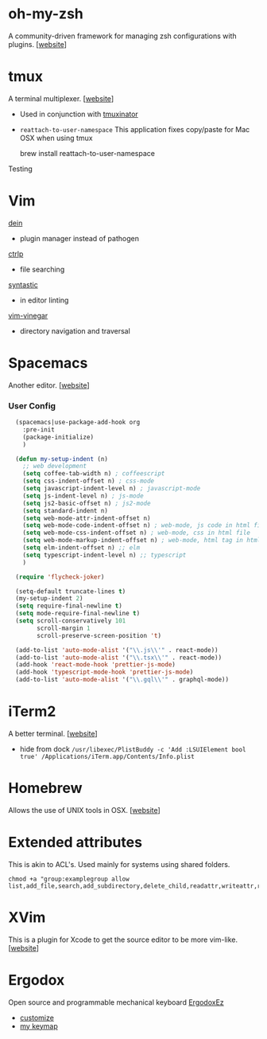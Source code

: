 # oh-my-zsh

A community-driven framework for managing zsh configurations with plugins. [[website](https://github.com/robbyrussell/oh-my-zsh/)]

# tmux

A terminal multiplexer. [[website](http://tmux.sourceforge.net/)]

- Used in conjunction with [tmuxinator](https://github.com/tmuxinator/tmuxinator)
- `reattach-to-user-namespace` This application fixes copy/paste for Mac OSX when using tmux

  brew install reattach-to-user-namespace

Testing

# Vim

[dein](https://github.com/Shougo/dein.vim)

- plugin manager instead of pathogen

[ctrlp](https://github.com/ctrlpvim/ctrlp.vim)

- file searching

[syntastic](https://github.com/scrooloose/syntastic)

- in editor linting

[vim-vinegar](https://github.com/tpope/vim-vinegar)

- directory navigation and traversal

# Spacemacs

Another editor. [[website](http://spacemacs.org/)]

### User Config

```lisp
  (spacemacs|use-package-add-hook org
    :pre-init
    (package-initialize)
    )

  (defun my-setup-indent (n)
    ;; web development
    (setq coffee-tab-width n) ; coffeescript
    (setq css-indent-offset n) ; css-mode
    (setq javascript-indent-level n) ; javascript-mode
    (setq js-indent-level n) ; js-mode
    (setq js2-basic-offset n) ; js2-mode
    (setq standard-indent n)
    (setq web-mode-attr-indent-offset n)
    (setq web-mode-code-indent-offset n) ; web-mode, js code in html file
    (setq web-mode-css-indent-offset n) ; web-mode, css in html file
    (setq web-mode-markup-indent-offset n) ; web-mode, html tag in html file
    (setq elm-indent-offset n) ;; elm
    (setq typescript-indent-level n) ;; typescript
    )

  (require 'flycheck-joker)

  (setq-default truncate-lines t)
  (my-setup-indent 2)
  (setq require-final-newline t)
  (setq mode-require-final-newline t)
  (setq scroll-conservatively 101
        scroll-margin 1
        scroll-preserve-screen-position 't)

  (add-to-list 'auto-mode-alist '("\\.js\\'" . react-mode))
  (add-to-list 'auto-mode-alist '("\\.tsx\\'" . react-mode))
  (add-hook 'react-mode-hook 'prettier-js-mode)
  (add-hook 'typescript-mode-hook 'prettier-js-mode)
  (add-to-list 'auto-mode-alist '("\\.gql\\'" . graphql-mode))
```

# iTerm2

A better terminal. [[website](https://www.iterm2.com/)]

- hide from dock `/usr/libexec/PlistBuddy -c 'Add :LSUIElement bool true' /Applications/iTerm.app/Contents/Info.plist`

# Homebrew

Allows the use of UNIX tools in OSX. [[website](http://mxcl.github.com/homebrew/)]

# Extended attributes

This is akin to ACL's. Used mainly for systems using shared folders.

    chmod +a "group:examplegroup allow list,add_file,search,add_subdirectory,delete_child,readattr,writeattr,readextattr,writeextattr,readsecurity,file_inherit,directory_inherit"

# XVim

This is a plugin for Xcode to get the source editor to be more vim-like. [[website](https://github.com/JugglerShu/XVim)]

# Ergodox

Open source and programmable mechanical keyboard [ErgodoxEz](https://ergodox-ez.com/)

- [customize](https://github.com/jackhumbert/qmk_firmware)
- [my keymap](https://github.com/jackhumbert/qmk_firmware/tree/master/keyboard/ergodox_ez/keymaps/plums)
